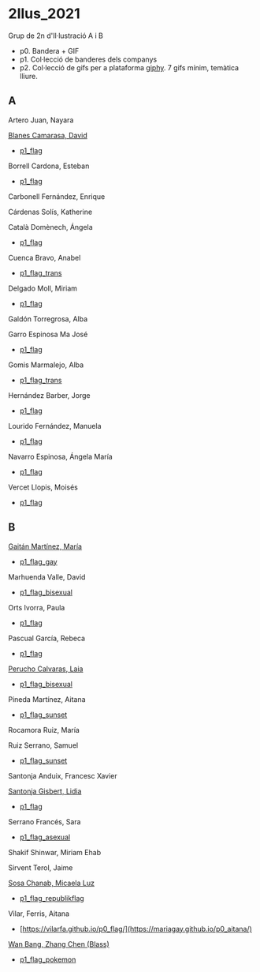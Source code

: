 # 2Ilus_2021
Grup de 2n d'Il·lustració A i B

* p0. Bandera + GIF
* p1. Col·lecció de banderes dels companys
* p2. Col·lecció de gifs per a plataforma [giphy](https://support.giphy.com/hc/en-us/articles/360029960931-Requirements-for-Sticker-Approval). 7 gifs mínim, temàtica lliure.

## A

Artero Juan, Nayara 

[Blanes Camarasa, David](https://david-blanes.github.io/My_Flag_is_Yours_A/)
* [p1_flag](https://david-blanes.github.io/p1_flag_A/)

Borrell Cardona, Esteban 
* [p1_flag](https://esteban21-18.github.io/cautious-happiness/)

Carbonell Fernández, Enrique 

Cárdenas Solís, Katherine 

Català Domènech, Ángela 
* [p1_flag](https://catalada12.github.io/p1_flag_A/)

Cuenca Bravo, Anabel 
* [p1_flag_trans](https://cuencaba.github.io/p0_flag/)

Delgado Moll, Miriam 
* [p1_flag](https://miriam-dm.github.io/p1_Flag/)

Galdón Torregrosa, Alba 

Garro Espinosa Ma José 
* [p1_flag](https://maria-jose-garro-espinosa.github.io/P1_Flag_class_GarroMJose/)

Gomis Marmalejo, Alba 
* [p1_flag_trans](https://albagomis.github.io/p1_clase_flags/)

Hernández Barber, Jorge 
* [p1_flag](https://jorgehernanbar.github.io/p1_flag_A/)

Lourido Fernández, Manuela 
* [p1_flag](https://manuelalourido.github.io/p1-flag-A/)

Navarro Espinosa, Ángela María 
* [p1_flag](https://annaesz.github.io/p1_flag/)

Vercet Llopis, Moisés 
* [p1_flag](https://moisesvercet.github.io/P1-A-flag/)

## B

[Gaitán Martínez, María](https://mariagay.github.io/p1Banderas/)
* [p1_flag_gay](https://mariagay.github.io/p0_sapphicflag/)

Marhuenda Valle, David 
* [p1_flag_bisexual](https://davidmarhuenda.github.io/p0_flag/)

Orts Ivorra, Paula 
* [p1_flag](https://paulaortsivorra.github.io/p1_Flag/)

Pascual García, Rebeca 
* [p1_flag](https://boboquie.github.io/P0_Flag/)

[Perucho Calvaras, Laia](https://laiaperucho.github.io/p1_clase_flags/)
* [p1_flag_bisexual](https://laiaperucho.github.io/p0_flag/)

Pineda Martínez, Aitana 
* [p1_flag_sunset](https://hiikaryu.github.io/sunset-flag/)

Rocamora Ruiz, María 

Ruiz Serrano, Samuel
* [p1_flag_sunset](https://samuelrsruiz.github.io/p0_bandera/)

Santonja Anduix, Francesc Xavier 

[Santonja Gisbert, Lidia](https://lidia1994.github.io/p1classeflag/)
* [p1_flag](https://lidia1994.github.io/p0_flag/)

Serrano Francés, Sara 
* [p1_flag_asexual](https://akaablue.github.io/p0_/)

Shakif Shinwar, Miriam Ehab 

Sirvent Terol, Jaime 

[Sosa Chanab, Micaela Luz](https://m2293.github.io/p1_banderas/) 
* [p1_flag_republikflag](https://m2293.github.io/p0_republikflag/)

Vilar, Ferris, Aitana 
* [https://vilarfa.github.io/p0_flag/](https://mariagay.github.io/p0_aitana/)

[Wan Bang, Zhang Chen (Blass)](https://blasskill.github.io/flag-gallery/)
* [p1_flag_pokemon](https://blasskill.github.io/p1_flag_pokemon/)
